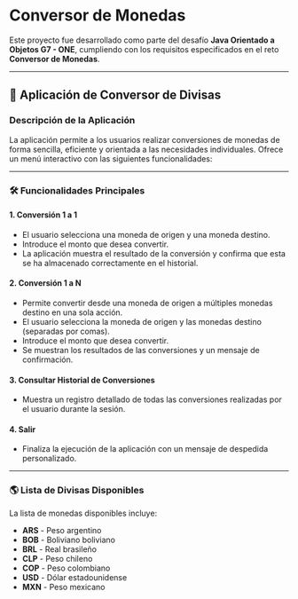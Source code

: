 # Conversor de Monedas 

Este proyecto fue desarrollado como parte del desafío **Java Orientado a Objetos G7 - ONE**, cumpliendo con los requisitos especificados en el reto **Conversor de Monedas**.

---

## 🌟 Aplicación de Conversor de Divisas

### Descripción de la Aplicación

La aplicación permite a los usuarios realizar conversiones de monedas de forma sencilla, eficiente y orientada a las necesidades individuales. Ofrece un menú interactivo con las siguientes funcionalidades:

---

### 🛠️ Funcionalidades Principales

#### 1. **Conversión 1 a 1**
- El usuario selecciona una moneda de origen y una moneda destino.
- Introduce el monto que desea convertir.
- La aplicación muestra el resultado de la conversión y confirma que esta se ha almacenado correctamente en el historial.

#### 2. **Conversión 1 a N**
- Permite convertir desde una moneda de origen a múltiples monedas destino en una sola acción.
- El usuario selecciona la moneda de origen y las monedas destino (separadas por comas).
- Introduce el monto que desea convertir.
- Se muestran los resultados de las conversiones y un mensaje de confirmación.

#### 3. **Consultar Historial de Conversiones**
- Muestra un registro detallado de todas las conversiones realizadas por el usuario durante la sesión.

#### 4. **Salir**
- Finaliza la ejecución de la aplicación con un mensaje de despedida personalizado.

---

### 🌎 Lista de Divisas Disponibles
La lista de monedas disponibles incluye:
- **ARS** - Peso argentino  
- **BOB** - Boliviano boliviano  
- **BRL** - Real brasileño  
- **CLP** - Peso chileno  
- **COP** - Peso colombiano  
- **USD** - Dólar estadounidense  
- **MXN** - Peso mexicano  